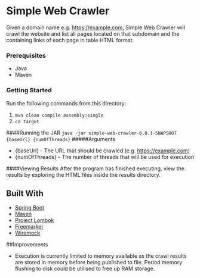 # Simple Web Crawler

Given a domain name e.g. https://example.com, Simple Web Crawler will crawl the website and list all pages located on 
that subdomain and the containing links of each page in table HTML format.

### Prerequisites 
* Java
* Maven

### Getting Started
Run the following commands from this directory:
1) `mvn clean compile assembly:single`
2) `cd target `

####Running the JAR
`java -jar simple-web-crawler-0.0.1-SNAPSHOT {baseUrl} {numOfThreads}` 
#####Arguments
* {baseUrl} - The URL that should be crawled (e.g. https://example.com)
* {numOfThreads} - The number of threads that will be used for execution

####Viewing Results
After the program has finished executing, view the results by exploring the HTML files inside the <i>results</i> directory.

## Built With
* [Spring Boot](https://spring.io/projects/spring-boot)
* [Maven](https://maven.apache.org/)
* [Project Lombok](https://projectlombok.org/)
* [Freemarker](https://freemarker.apache.org/)
* [Wiremock](http://wiremock.org/)

##Improvements
* Execution is currently limited to memory available as the crawl results are stored in memory before being published to file. 
  Period memory flushing to disk could be utilised to free up RAM storage.
  

